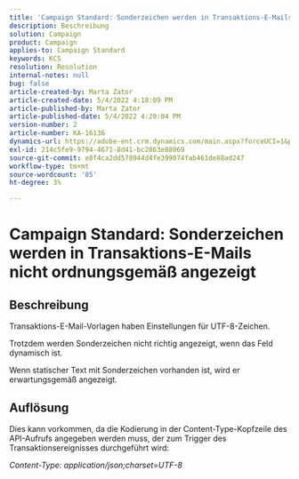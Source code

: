 ```yaml
---
title: 'Campaign Standard: Sonderzeichen werden in Transaktions-E-Mails nicht ordnungsgemäß angezeigt'
description: Beschreibung
solution: Campaign
product: Campaign
applies-to: Campaign Standard
keywords: KCS
resolution: Resolution
internal-notes: null
bug: false
article-created-by: Marta Zator
article-created-date: 5/4/2022 4:18:09 PM
article-published-by: Marta Zator
article-published-date: 5/4/2022 4:20:04 PM
version-number: 2
article-number: KA-16136
dynamics-url: https://adobe-ent.crm.dynamics.com/main.aspx?forceUCI=1&pagetype=entityrecord&etn=knowledgearticle&id=5e5514c7-c5cb-ec11-a7b5-6045bd00d4f5
exl-id: 214c5fe9-9794-4671-8d41-bc2863e88069
source-git-commit: e8f4ca2dd578944d4fe399074fab461de88ad247
workflow-type: tm+mt
source-wordcount: '85'
ht-degree: 3%

---
```


# Campaign Standard: Sonderzeichen werden in Transaktions-E-Mails nicht ordnungsgemäß angezeigt

## Beschreibung


Transaktions-E-Mail-Vorlagen haben Einstellungen für UTF-8-Zeichen.

Trotzdem werden Sonderzeichen nicht richtig angezeigt, wenn das Feld dynamisch ist.

Wenn statischer Text mit Sonderzeichen vorhanden ist, wird er erwartungsgemäß angezeigt.


## Auflösung


Dies kann vorkommen, da die Kodierung in der Content-Type-Kopfzeile des API-Aufrufs angegeben werden muss, der zum Trigger des Transaktionsereignisses durchgeführt wird:

*Content-Type: application/json;charset=UTF-8*
